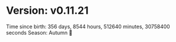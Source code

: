 # Version: v0.11.21
Time since birth: 356 days, 8544 hours, 512640 minutes, 30758400 seconds
Season: Autumn 🍁
